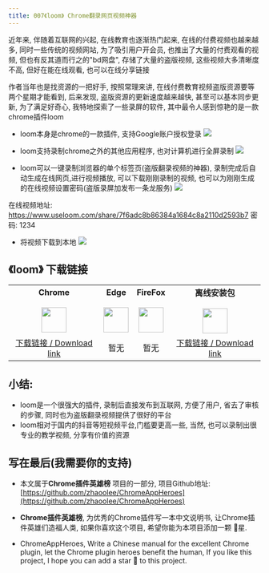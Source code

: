 ```yaml
---
title: 007《loom》 Chrome翻录网页视频神器
---
```

近年来, 伴随着互联网的兴起, 在线教育也逐渐热门起来, 在线的付费视频也越来越多, 同时一些传统的视频网站, 为了吸引用户开会员, 也推出了大量的付费观看的视频, 但也有反其道而行之的"bd网盘", 存储了大量的盗版视频, 这些视频大多清晰度不高, 但好在能在线观看, 也可以在线分享链接

作者当年也是找资源的一把好手, 按照常理来讲, 在线付费教育视频盗版资源要等两个星期才能看到, 后来发现, 盗版资源的更新速度越来越快, 甚至可以基本同步更新, 为了满足好奇心, 我特地探索了一些录屏的软件, 其中最令人感到惊艳的是一款chrome插件loom

- loom本身是chrome的一款插件, 支持Google账户授权登录
![](https://www.v2fy.com/asset/007_loom/23c35697144145e099ddf64b79c675fa.png)

- loom支持录制chrome之外的其他应用程序, 也对计算机进行全屏录制
![](https://www.v2fy.com/asset/007_loom/d27fb7f0c9f74a69be4c566901c627e7.png)

- loom可以一键录制浏览器的单个标签页(盗版翻录视频的神器), 录制完成后自动生成在线网页,进行视频播放, 可以下载刚刚录制的视频, 也可以为刚刚生成的在线视频设置密码(盗版录屏加发布一条龙服务)
![](https://www.v2fy.com/asset/007_loom/165a3b6aa69844cab4c7b487ff561724.png)

在线视频地址: https://www.useloom.com/share/7f6adc8b86384a1684c8a2110d2593b7
密码: 1234

- 将视频下载到本地
![](https://www.v2fy.com/asset/007_loom/861a8e8057b7495784a16b92021bc868.png)



## 《loom》 下载链接

<table style="table-layout: fixed;">
<tbody>
<tr>
<td><div style="text-align: center;"><div style="font-weight: bold">Chrome</div><br/><div><img  style="width:50px; height:auto;" src="https://www.v2fy.com/asset/0i/ChromeAppHeroes/page/001_markdown_here.assets/chromeappheroes-chrome-icon.png"/></div></div></td>
<td><div style="text-align: center;" ><div style="font-weight: bold">Edge</div><br/><div><img style="width:50px; height:auto;" src="https://www.v2fy.com/asset/0i/ChromeAppHeroes/page/001_markdown_here.assets/chromeappheroes-edge-icon.png"/></div></div></td>
<td><div style="text-align: center;" ><div style="font-weight: bold">FireFox</div><br/><div><img  style="width:50px; height:auto;" src="https://www.v2fy.com/asset/0i/ChromeAppHeroes/page/001_markdown_here.assets/chromeappheroes-firefox-icon.png"/></div></div></td>
<td><div style="text-align: center;" ><div style="font-weight: bold">离线安装包</div><br/><div><img  style="width:50px; height:auto;" src="https://www.v2fy.com/asset/0i/ChromeAppHeroes/page/001_markdown_here.assets/chromeappheroes-github-download.png"/></div></div></td>
</tr>
<tr>
<td>
<div style="text-align: center;">
<a  href="https://chrome.google.com/webstore/detail/loom-video-recorder-scree/liecbddmkiiihnedobmlmillhodjkdmb">下载链接 / Download link</a>
</div>
</td>
<td>
<div style="text-align: center;">暂无</div>
</td>
<td>
<div style="text-align: center;">暂无</div>
</td>
<td>
<div style="text-align: center;"><a  href="https://raw.githubusercontent.com/zhaoolee/ChromeAppHeroes/master/backup/007-loom.zip">下载链接 / Download link</a></div>
</td>
</tr>
</tbody>
</table>






## 小结:

- loom是一个很强大的插件, 录制后直接发布到互联网, 方便了用户, 省去了审核的步骤, 同时也为盗版翻录视频提供了很好的平台
- loom相对于国内的抖音等短视频平台,门槛要更高一些, 当然, 也可以录制出很专业的教学视频, 分享有价值的资源








## 写在最后(我需要你的支持)
- 本文属于**Chrome插件英雄榜** 项目的一部分, 项目Github地址: [https://github.com/zhaoolee/ChromeAppHeroes](https://github.com/zhaoolee/ChromeAppHeroes)

- **Chrome插件英雄榜**, 为优秀的Chrome插件写一本中文说明书, 让Chrome插件英雄们造福人类, 如果你喜欢这个项目, 希望你能为本项目添加一颗 🌟星.

- ChromeAppHeroes, Write a Chinese manual for the excellent Chrome plugin, let the Chrome plugin heroes benefit the human, If you like this project, I hope you can add a star 🌟 to this project.




